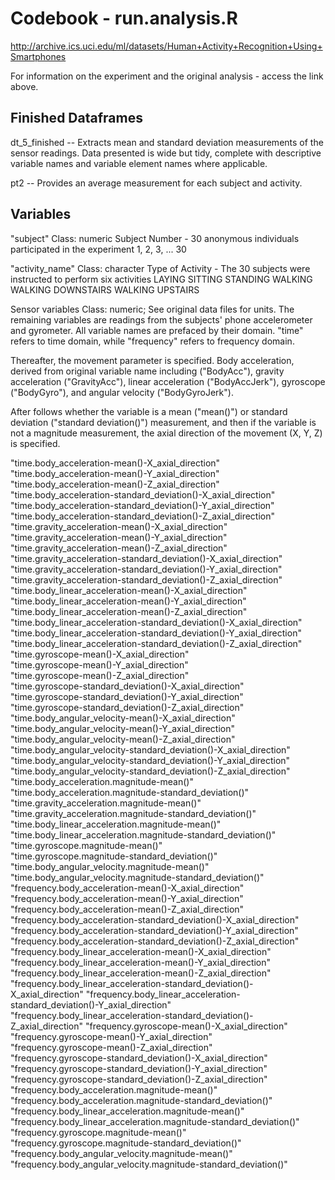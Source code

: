 # Codebook - run.analysis.R
http://archive.ics.uci.edu/ml/datasets/Human+Activity+Recognition+Using+Smartphones

For information on the experiment and the original analysis - access the link above.

## Finished Dataframes 

dt_5_finished -- Extracts mean and standard deviation measurements of the sensor readings. Data presented
is wide but tidy, complete with descriptive variable names and variable element names where applicable.

pt2 -- Provides an average measurement for each subject and activity.

## Variables

"subject"
  Class: numeric
  Subject Number - 30 anonymous individuals participated in the experiment
    1, 2, 3, ... 30

"activity_name"
  Class: character
  Type of Activity - The 30 subjects were instructed to perform six activities
    LAYING
    SITTING
    STANDING
    WALKING
    WALKING DOWNSTAIRS
    WALKING UPSTAIRS

Sensor variables
  Class: numeric; See original data files for units.
  The remaining variables are readings from the subjects' phone accelerometer and gyrometer. All variable names are
  prefaced by their domain. "time" refers to time domain, while "frequency" refers to frequency domain.
  
  Thereafter, the movement parameter is specified. Body acceleration, derived from original variable name including
  ("BodyAcc"), gravity acceleration ("GravityAcc"), linear acceleration ("BodyAccJerk"), gyroscope ("BodyGyro"),
  and angular velocity ("BodyGyroJerk").
  
  After follows whether the variable is a mean ("mean()") or standard deviation ("standard deviation()") measurement, 
  and then if the variable is not a magnitude measurement, the axial direction of the movement (X, Y, Z) is specified.

"time.body_acceleration-mean()-X_axial_direction"                          
"time.body_acceleration-mean()-Y_axial_direction"                          
"time.body_acceleration-mean()-Z_axial_direction"                          
"time.body_acceleration-standard_deviation()-X_axial_direction"            
"time.body_acceleration-standard_deviation()-Y_axial_direction"            
"time.body_acceleration-standard_deviation()-Z_axial_direction"            
"time.gravity_acceleration-mean()-X_axial_direction"                       
"time.gravity_acceleration-mean()-Y_axial_direction"                       
"time.gravity_acceleration-mean()-Z_axial_direction"                       
"time.gravity_acceleration-standard_deviation()-X_axial_direction"         
"time.gravity_acceleration-standard_deviation()-Y_axial_direction"         
"time.gravity_acceleration-standard_deviation()-Z_axial_direction"         
"time.body_linear_acceleration-mean()-X_axial_direction"                   
"time.body_linear_acceleration-mean()-Y_axial_direction"                   
"time.body_linear_acceleration-mean()-Z_axial_direction"                   
"time.body_linear_acceleration-standard_deviation()-X_axial_direction"     
"time.body_linear_acceleration-standard_deviation()-Y_axial_direction"     
"time.body_linear_acceleration-standard_deviation()-Z_axial_direction"     
"time.gyroscope-mean()-X_axial_direction"                                  
"time.gyroscope-mean()-Y_axial_direction"                                  
"time.gyroscope-mean()-Z_axial_direction"                                  
"time.gyroscope-standard_deviation()-X_axial_direction"                    
"time.gyroscope-standard_deviation()-Y_axial_direction"                    
"time.gyroscope-standard_deviation()-Z_axial_direction"                    
"time.body_angular_velocity-mean()-X_axial_direction"                      
"time.body_angular_velocity-mean()-Y_axial_direction"                      
"time.body_angular_velocity-mean()-Z_axial_direction"                      
"time.body_angular_velocity-standard_deviation()-X_axial_direction"        
"time.body_angular_velocity-standard_deviation()-Y_axial_direction"        
"time.body_angular_velocity-standard_deviation()-Z_axial_direction"        
"time.body_acceleration.magnitude-mean()"                                  
"time.body_acceleration.magnitude-standard_deviation()"                    
"time.gravity_acceleration.magnitude-mean()"                               
"time.gravity_acceleration.magnitude-standard_deviation()"                 
"time.body_linear_acceleration.magnitude-mean()"                           
"time.body_linear_acceleration.magnitude-standard_deviation()"             
"time.gyroscope.magnitude-mean()"                                          
"time.gyroscope.magnitude-standard_deviation()"                            
"time.body_angular_velocity.magnitude-mean()"                              
"time.body_angular_velocity.magnitude-standard_deviation()"                
"frequency.body_acceleration-mean()-X_axial_direction"                     
"frequency.body_acceleration-mean()-Y_axial_direction"                     
"frequency.body_acceleration-mean()-Z_axial_direction"                     
"frequency.body_acceleration-standard_deviation()-X_axial_direction"       
"frequency.body_acceleration-standard_deviation()-Y_axial_direction"       
"frequency.body_acceleration-standard_deviation()-Z_axial_direction"       
"frequency.body_linear_acceleration-mean()-X_axial_direction"              
"frequency.body_linear_acceleration-mean()-Y_axial_direction"              
"frequency.body_linear_acceleration-mean()-Z_axial_direction"              
"frequency.body_linear_acceleration-standard_deviation()-X_axial_direction"
"frequency.body_linear_acceleration-standard_deviation()-Y_axial_direction"
"frequency.body_linear_acceleration-standard_deviation()-Z_axial_direction"
"frequency.gyroscope-mean()-X_axial_direction"                             
"frequency.gyroscope-mean()-Y_axial_direction"                             
"frequency.gyroscope-mean()-Z_axial_direction"                             
"frequency.gyroscope-standard_deviation()-X_axial_direction"               
"frequency.gyroscope-standard_deviation()-Y_axial_direction"               
"frequency.gyroscope-standard_deviation()-Z_axial_direction"               
"frequency.body_acceleration.magnitude-mean()"                             
"frequency.body_acceleration.magnitude-standard_deviation()"               
"frequency.body_linear_acceleration.magnitude-mean()"                      
"frequency.body_linear_acceleration.magnitude-standard_deviation()"        
"frequency.gyroscope.magnitude-mean()"                                     
"frequency.gyroscope.magnitude-standard_deviation()"                       
"frequency.body_angular_velocity.magnitude-mean()"                         
"frequency.body_angular_velocity.magnitude-standard_deviation()" 
